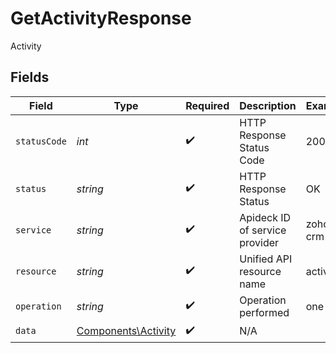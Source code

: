# GetActivityResponse

Activity


## Fields

| Field                                                      | Type                                                       | Required                                                   | Description                                                | Example                                                    |
| ---------------------------------------------------------- | ---------------------------------------------------------- | ---------------------------------------------------------- | ---------------------------------------------------------- | ---------------------------------------------------------- |
| `statusCode`                                               | *int*                                                      | :heavy_check_mark:                                         | HTTP Response Status Code                                  | 200                                                        |
| `status`                                                   | *string*                                                   | :heavy_check_mark:                                         | HTTP Response Status                                       | OK                                                         |
| `service`                                                  | *string*                                                   | :heavy_check_mark:                                         | Apideck ID of service provider                             | zoho-crm                                                   |
| `resource`                                                 | *string*                                                   | :heavy_check_mark:                                         | Unified API resource name                                  | activities                                                 |
| `operation`                                                | *string*                                                   | :heavy_check_mark:                                         | Operation performed                                        | one                                                        |
| `data`                                                     | [Components\Activity](../../Models/Components/Activity.md) | :heavy_check_mark:                                         | N/A                                                        |                                                            |